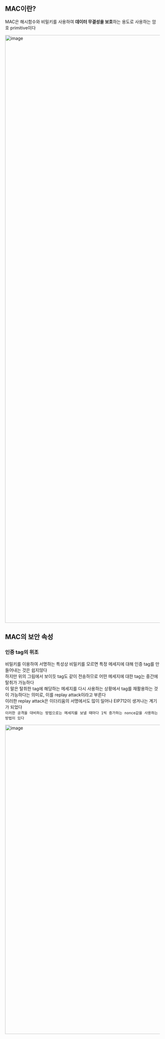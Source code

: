 ## MAC이란?
MAC은 해시함수와 비밀키를 사용하여 **데이터 무결성을 보호**하는 용도로 사용하는 암호 primitive이다

<img width="1910" alt="image" src="https://github.com/dik654/cryptography/assets/33992354/500a45ac-a5e4-4717-9bb6-d1c9b75b24cb">

## MAC의 보안 속성
### 인증 tag의 위조
비밀키를 이용하여 서명하는 특성상 비밀키를 모르면 특정 메세지에 대해 인증 tag를 만들어내는 것은 쉽지않다<br/>
하지만 위의 그림에서 보이듯 tag도 같이 전송하므로 어떤 메세지에 대한 tag는 중간에 탈취가 가능하다<br/>
이 말은 탈취한 tag에 해당하는 메세지를 다시 사용하는 상황에서 tag를 재활용하는 것이 가능하다는 의미로, 이를 replay attack이라고 부른다<br/>
이러한 replay attack은 이더리움의 서명에서도 많이 일어나 EIP712이 생겨나는 계기가 되었다<br/>
``` 이러한 공격을 대비하는 방법으로는 메세지를 보낼 때마다 1씩 증가하는 nonce값을 사용하는 방법이 있다 ```

<img width="1005" alt="image" src="https://github.com/dik654/cryptography/assets/33992354/5d978632-10b9-4a22-94de-1f4d2b4b6e23">

